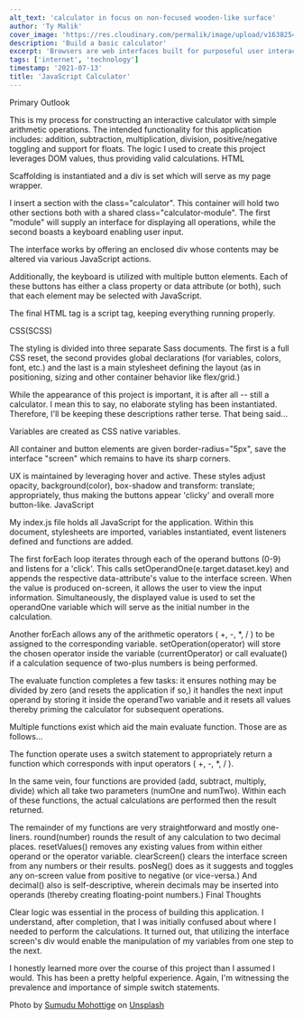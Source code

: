 ```yaml
---
alt_text: 'calculator in focus on non-focused wooden-like surface'
author: 'Ty Malik'
cover_image: 'https://res.cloudinary.com/permalik/image/upload/v1638254904/article_008_js_calculator.jpg'
description: 'Build a basic calculator'
excerpt: 'Browsers are web interfaces built for purposeful user interaction'
tags: ['internet', 'technology']
timestamp: '2021-07-13'
title: 'JavaScript Calculator'
---
```


Primary Outlook

This is my process for constructing an interactive calculator with simple arithmetic operations. The intended functionality for this application includes: addition, subtraction, multiplication, division, positive/negative toggling and support for floats. The logic I used to create this project leverages DOM values, thus providing valid calculations.
HTML

Scaffolding is instantiated and a div is set which will serve as my page wrapper.

I insert a section with the class="calculator". This container will hold two other sections both with a shared class="calculator-module". The first "module" will supply an interface for displaying all operations, while the second boasts a keyboard enabling user input.

The interface works by offering an enclosed div whose contents may be altered via various JavaScript actions.

Additionally, the keyboard is utilized with multiple button elements. Each of these buttons has either a class property or data attribute (or both), such that each element may be selected with JavaScript.

The final HTML tag is a script tag, keeping everything running properly.

CSS(SCSS)

The styling is divided into three separate Sass documents. The first is a full CSS reset, the second provides global declarations (for variables, colors, font, etc.) and the last is a main stylesheet defining the layout (as in positioning, sizing and other container behavior like flex/grid.)

While the appearance of this project is important, it is after all -- still a calculator. I mean this to say, no elaborate styling has been instantiated. Therefore, I'll be keeping these descriptions rather terse. That being said...

Variables are created as CSS native variables.

All container and button elements are given border-radius="5px", save the interface "screen" which remains to have its sharp corners.

UX is maintained by leveraging hover and active. These styles adjust opacity, background(color), box-shadow and transform: translate; appropriately, thus making the buttons appear 'clicky' and overall more button-like.
JavaScript

My index.js file holds all JavaScript for the application. Within this document, stylesheets are imported, variables instantiated, event listeners defined and functions are added.

The first forEach loop iterates through each of the operand buttons (0-9) and listens for a 'click'. This calls setOperandOne(e.target.dataset.key) and appends the respective data-attribute's value to the interface screen. When the value is produced on-screen, it allows the user to view the input information. Simultaneously, the displayed value is used to set the operandOne variable which will serve as the initial number in the calculation.

Another forEach allows any of the arithmetic operators ( +, -, \*, / ) to be assigned to the corresponding variable. setOperation(operator) will store the chosen operator inside the variable (currentOperator) or call evaluate() if a calculation sequence of two-plus numbers is being performed.

The evaluate function completes a few tasks: it ensures nothing may be divided by zero (and resets the application if so,) it handles the next input operand by storing it inside the operandTwo variable and it resets all values thereby priming the calculator for subsequent operations.

Multiple functions exist which aid the main evaluate function. Those are as follows...

The function operate uses a switch statement to appropriately return a function which corresponds with input operators ( +, -, \*, / ).

In the same vein, four functions are provided (add, subtract, multiply, divide) which all take two parameters (numOne and numTwo). Within each of these functions, the actual calculations are performed then the result returned.

The remainder of my functions are very straightforward and mostly one-liners. round(number) rounds the result of any calculation to two decimal places. resetValues() removes any existing values from within either operand or the operator variable. clearScreen() clears the interface screen from any numbers or their results. posNeg() does as it suggests and toggles any on-screen value from positive to negative (or vice-versa.) And decimal() also is self-descriptive, wherein decimals may be inserted into operands (thereby creating floating-point numbers.)
Final Thoughts

Clear logic was essential in the process of building this application. I understand, after completion, that I was initially confused about where I needed to perform the calculations. It turned out, that utilizing the interface screen's div would enable the manipulation of my variables from one step to the next.

I honestly learned more over the course of this project than I assumed I would. This has been a pretty helpful experience. Again, I'm witnessing the prevalence and importance of simple switch statements.

Photo by <a href="https://unsplash.com/@stm_2790?utm_source=unsplash&utm_medium=referral&utm_content=creditCopyText">Sumudu Mohottige</a> on <a href="https://unsplash.com/s/photos/calculator?utm_source=unsplash&utm_medium=referral&utm_content=creditCopyText">Unsplash</a>
